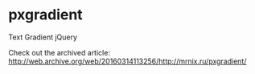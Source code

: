 # pxgradient
Text Gradient jQuery

Check out the archived article: http://web.archive.org/web/20160314113256/http://mrnix.ru/pxgradient/
